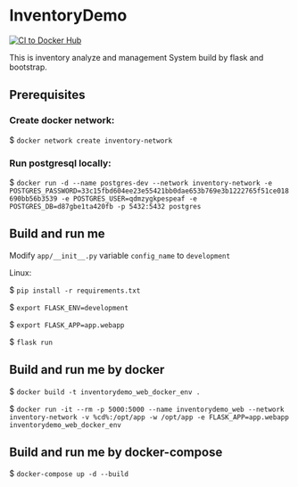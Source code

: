 # InventoryDemo

[![CI to Docker Hub](https://github.com/TsungJu/InventoryDemo/actions/workflows/main.yml/badge.svg)](https://github.com/TsungJu/InventoryDemo/actions/workflows/main.yml)

This is inventory analyze and management System build by flask and bootstrap.

## Prerequisites

### Create docker network:

$ `docker network create inventory-network`

### Run postgresql locally:

$ `docker run -d --name postgres-dev --network inventory-network -e POSTGRES_PASSWORD=33c15fbd604ee23e55421bb0dae653b769e3b1222765f51ce018690bb56b3539 -e POSTGRES_USER=qdmzygkpespeaf -e POSTGRES_DB=d87gbe1ta420fb -p 5432:5432 postgres`

## Build and run me

Modify `app/__init__.py` variable `config_name` to `development`

Linux:

$ `pip install -r requirements.txt`

$ `export FLASK_ENV=development`

$ `export FLASK_APP=app.webapp`

$ `flask run`

## Build and run me by docker

$ `docker build -t inventorydemo_web_docker_env .`

$ `docker run -it --rm -p 5000:5000 --name inventorydemo_web --network inventory-network -v %cd%:/opt/app -w /opt/app -e FLASK_APP=app.webapp inventorydemo_web_docker_env`

## Build and run me by docker-compose

$ `docker-compose up -d --build`